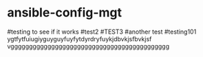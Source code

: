 # ansible-config-mgt
#testing to see if it works
#test2
#TEST3
#another test
#testing101
ygtfytfuiugiyguyguyfuyfytdyrdryfuykjdbvkjsfbvkjsf vggggggggggggggggggggggggggggggggggggggggggg

